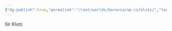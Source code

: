 ```yaml
---
{"dg-publish":true,"permalink":"/root/worlds/barovia/np-cs/klutz/","tags":["Barovia"]}
---
```


Sir Klutz